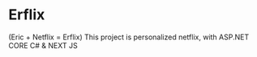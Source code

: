 # Erflix
 (Eric + Netflix = Erflix) This project is personalized netflix, with ASP.NET CORE C# & NEXT JS
